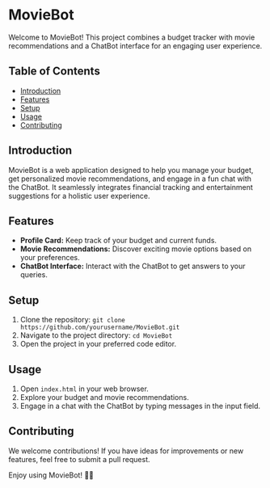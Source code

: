# MovieBot

Welcome to MovieBot! This project combines a budget tracker with movie recommendations and a ChatBot interface for an engaging user experience.

## Table of Contents
- [Introduction](#introduction)
- [Features](#features)
- [Setup](#setup)
- [Usage](#usage)
- [Contributing](#contributing)


## Introduction
MovieBot is a web application designed to help you manage your budget, get personalized movie recommendations, and engage in a fun chat with the ChatBot. It seamlessly integrates financial tracking and entertainment suggestions for a holistic user experience.

## Features
- **Profile Card:** Keep track of your budget and current funds.
- **Movie Recommendations:** Discover exciting movie options based on your preferences.
- **ChatBot Interface:** Interact with the ChatBot to get answers to your queries.

## Setup
1. Clone the repository: `git clone https://github.com/yourusername/MovieBot.git`
2. Navigate to the project directory: `cd MovieBot`
3. Open the project in your preferred code editor.

## Usage
1. Open `index.html` in your web browser.
2. Explore your budget and movie recommendations.
3. Engage in a chat with the ChatBot by typing messages in the input field.

## Contributing
We welcome contributions! If you have ideas for improvements or new features, feel free to submit a pull request.

Enjoy using MovieBot! 🍿🎉
